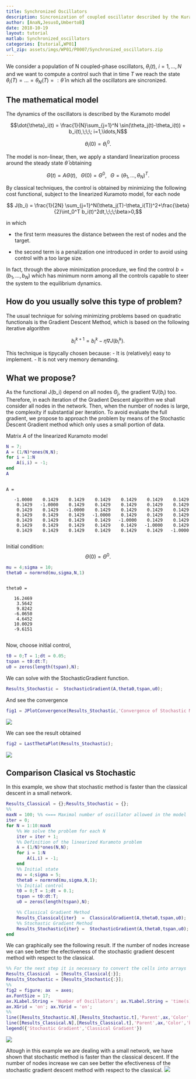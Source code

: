 ```yaml
---
title: Synchronized Oscillators 
description: Sincronization of coupled oscillator described by the Kuramoto model, using the Stochastic Conjugate Gradient Method
author: [AnaN,JesusO,UmbertoB]
date: 2018-10-19
layout: tutorial
matlab: Synchronized_oscillators
categories: [tutorial,WP01]
url_zip: assets/imgs/WP01/P0007/Synchronized_oscillators.zip
---
```


We consider a population of N coupled-phase oscillators, $\theta_i(t)$, $i=1,\ldots,N$ and we want to compute a control such that in time $T$ we reach the state $\theta_i(T)=\ldots =\theta_N(T)=:\bar{\theta}$ in which all the oscillators are sincronized.

## The mathematical model


The dynamics of the oscillators is described by the Kuramoto model


$$\dot{\theta}_i(t) = \frac{1}{N}\sum_{j=1}^N \sin(\theta_j(t)-\theta_i(t)) + b_i(t),\;\;\; i=1,\ldots,N$$


$$ \theta_i(0) = \theta_i^0.$$


The model is non-linear, then, we apply a standard linearization process around the steady state $\bar{\theta}$ obtaining


$$\dot{\Theta}(t) = A\Theta(t),\;\;\;\Theta(0) = \Theta^0,\;\;\;\Theta =(\theta_1,\ldots,\theta_N)^T.$$


By classical techniques, the control is obtained by minimizing the following cost functional, subject to the linearized Kuramoto model, for each node


$$ J(b_i) = \frac{1}{2N} \sum_{j=1}^N(\theta_j(T)-\theta_i(T))^2+\frac{\beta}{2}\int_0^T b_i(t)^2dt,\;\;\;\beta>0,$$


in which


- the first term measures the distance between the rest of nodes and the target.


- the second term is a penalization one introduced in order to   avoid using control with a too large size.


In fact, through the above minimization procedure, we find the control $b = (b_1,\ldots,b_N)$ which has minimum norm among all the controls capable to steer the system to the equilibrium dynamics.

## How do you usually solve this type of problem?


The usual technique for solving minimizing problems based on quadratic functionals is the Gradient Descent Method, which is based on the following iterative algorithm


$$ b^{k+1}_i = b^k_i - \eta\nabla J(b_i^k).$$


This technique is tipycally chosen because: - It is (relatively) easy to implement. - It is not very memory demanding.

## What we propose?


As the functional J(b_i) depend on all nodes $\Theta_j$, the gradient $\nabla J(b_i)$ too. Therefore, in each iteration of the Gradient Descent algorithm we shall consider all nodes in the network. Then, when the number of nodes is large, the complexity if substantial per iteration. To avoid evaluate the full gradient, we propose to approach the problem by means of the Stochastic Descent Gradient method which only uses a small portion of data.


Matrix $A$ of the linearized Kuramoto model

```matlab
N = 7;
A = (1/N)*ones(N,N);
for i = 1:N
    A(i,i) = -1;
end
A
```


```

A =

   -1.0000    0.1429    0.1429    0.1429    0.1429    0.1429    0.1429
    0.1429   -1.0000    0.1429    0.1429    0.1429    0.1429    0.1429
    0.1429    0.1429   -1.0000    0.1429    0.1429    0.1429    0.1429
    0.1429    0.1429    0.1429   -1.0000    0.1429    0.1429    0.1429
    0.1429    0.1429    0.1429    0.1429   -1.0000    0.1429    0.1429
    0.1429    0.1429    0.1429    0.1429    0.1429   -1.0000    0.1429
    0.1429    0.1429    0.1429    0.1429    0.1429    0.1429   -1.0000


```


Initial condition: $$\Theta(0) = \Theta^0.$$

```matlab
mu = 4;sigma = 10;
theta0 = normrnd(mu,sigma,N,1)
```


```

theta0 =

   16.2469
    3.5642
    9.8242
   -6.0650
    4.6452
   10.0029
   -9.6151


```


Now, choose initial control,

```matlab
t0 = 0;T = 1;dt = 0.05;
tspan = t0:dt:T;
u0 = zeros(length(tspan),N);
```


We can solve with the StochasticGradient function.

```matlab
Results_Stochastic =  StochasticGradient(A,theta0,tspan,u0);
```


And see the convergence

```matlab
fig1 = JPlotConvergence(Results_Stochastic,'Convergence of Stochastic Method');
```


![]({{site.url}}{{site.baseurl}}/assets/imgs/WP01/P0007/copiaRM_01.png)

We can see the result obtained

```matlab
fig2 = LastThetaPlot(Results_Stochastic);
```


![]({{site.url}}{{site.baseurl}}/assets/imgs/WP01/P0007/copiaRM_02.png)


## Comparison Clasical vs Stochastic


In this example, we show that stochastic method is faster than the classical descent in a small network.

```matlab
Results_Classical = {};Results_Stochastic = {};
%%
maxN = 100; %% <=== Maximal number of oscillator allowed in the model
iter = 0;
for N = 1:10:maxN
    %% We solve the problem for each N
    iter = iter + 1;
    %% Definition of the linearized Kuramoto problem
    A = (1/N)*ones(N,N);
    for i = 1:N
        A(i,i) = -1;
    end
    %% Initial state
    mu = 4;sigma = 5;
    theta0 = normrnd(mu,sigma,N,1);
    %% Initial control
    t0 = 0;T = 1;dt = 0.1;
    tspan = t0:dt:T;
    u0 = zeros(length(tspan),N);

    %% Classical Gradient Method
    Results_Classical{iter}  =  ClassicalGradient(A,theta0,tspan,u0);
    %% Stochastic Gradient Method
    Results_Stochastic{iter} =  StochasticGradient(A,theta0,tspan,u0);
end
```


We can graphically see the following result. If the number of nodes increase we can see better the efectiveness of the stochastic gradient descent method with respect to the classical.

```matlab
%% For the next step it is necessary to convert the cells into arrays
Results_Classical  = [Results_Classical{:}];
Results_Stochastic = [Results_Stochastic{:}];
%%
fig2 = figure; ax  = axes;
ax.FontSize = 17;
ax.XLabel.String = 'Number of Oscillators'; ax.YLabel.String = 'time(s)';
ax.XGrid = 'on'; ax.YGrid = 'on';
%%
line([Results_Stochastic.N],[Results_Stochastic.t],'Parent',ax,'Color','red','Marker','s')
line([Results_Classical.N],[Results_Classical.t],'Parent',ax,'Color','blue','Marker','s')
legend({'Stochastic Gradient','Classical Gradient'})
```


![]({{site.url}}{{site.baseurl}}/assets/imgs/WP01/P0007/copiaRM_03.png)

Altough in this example we are dealing with a small network, we have shown that stochastic method is faster than the classical descent. If the number of nodes increase we can see better the efectiveness of the stochastic gradient descent method with respect to the classical. ![]({{site.url}}{{site.baseurl}}/assets/imgs/WP01/P0007/ClassicalVStochastic.png)


